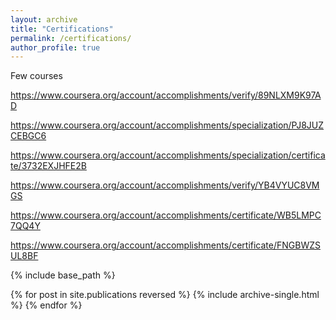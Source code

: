```yaml
---
layout: archive
title: "Certifications"
permalink: /certifications/
author_profile: true
---
```


<div class="wordwrap">Few courses </div>

https://www.coursera.org/account/accomplishments/verify/89NLXM9K97AD

https://www.coursera.org/account/accomplishments/specialization/PJ8JUZCEBGC6

https://www.coursera.org/account/accomplishments/specialization/certificate/3732EXJHFE2B

https://www.coursera.org/account/accomplishments/verify/YB4VYUC8VMGS

https://www.coursera.org/account/accomplishments/certificate/WB5LMPC7QQ4Y

https://www.coursera.org/account/accomplishments/certificate/FNGBWZSUL8BF

{% include base_path %}

{% for post in site.publications reversed %}
  {% include archive-single.html %}
{% endfor %}
